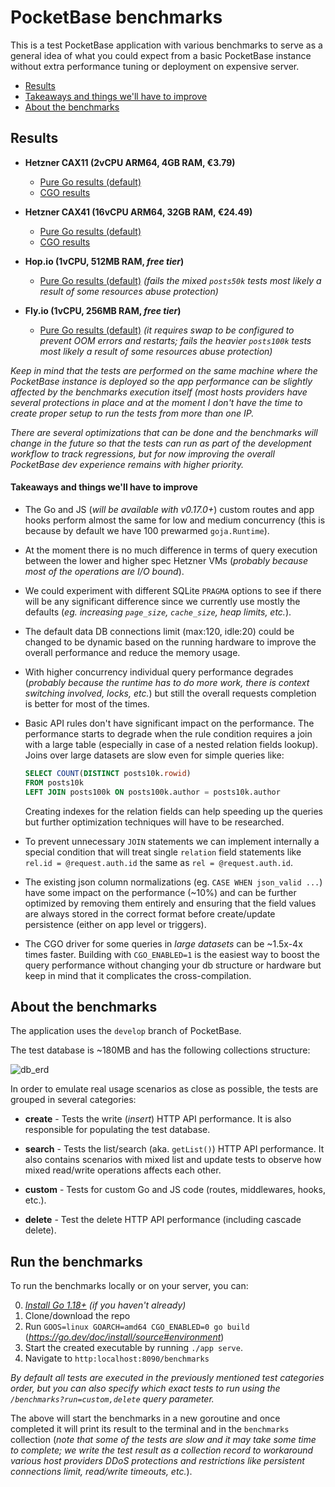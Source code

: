 PocketBase benchmarks
======================================================================

This is a test PocketBase application with various benchmarks to serve
as a general idea of what you could expect from a basic PocketBase instance
without extra performance tuning or deployment on expensive server.

- [Results](#results)
- [Takeaways and things we'll have to improve](#takeaways-and-things-well-have-to-improve)
- [About the benchmarks](#about-the-benchmarks)


## Results

- **Hetzner CAX11 (2vCPU ARM64, 4GB RAM, €3.79)**
    - [Pure Go results (default)](results/hetzner_cax11.md)
    - [CGO results](results/hetzner_cax11_cgo.md)

- **Hetzner CAX41 (16vCPU ARM64, 32GB RAM, €24.49)**
    - [Pure Go results (default)](results/hetzner_cax41.md)
    - [CGO results](results/hetzner_cax41_cgo.md)

- **Hop.io (1vCPU, 512MB RAM, _free tier_)**
    - [Pure Go results (default)](results/hop_free_tier.md)
    _(fails the mixed `posts50k` tests most likely a result of some resources abuse protection)_

- **Fly.io (1vCPU, 256MB RAM, _free tier_)**
    - [Pure Go results (default)](results/hop_free_tier.md)
    _(it requires swap to be configured to prevent OOM errors and restarts; fails the heavier `posts100k` tests most likely a result of some resources abuse protection)_

_Keep in mind that the tests are performed on the same machine where the PocketBase instance is deployed so the app performance can be slightly affected by the benchmarks execution itself (most hosts providers have several protections in place and at the moment I don't have the time to create proper setup to run the tests from more than one IP._

_There are several optimizations that can be done and the benchmarks will change in the future so that the tests can run as part of the development workflow to track regressions, but for now improving the overall PocketBase dev experience remains with higher priority._


#### Takeaways and things we'll have to improve

- The Go and JS (_will be available with v0.17.0+_) custom routes and app hooks perform almost the same for low and medium concurrency (this is because by default we have 100 prewarmed `goja.Runtime`).

- At the moment there is no much difference in terms of query execution between the lower and higher spec Hetzner VMs (_probably because most of the operations are I/O bound_).

- We could experiment with different SQLite `PRAGMA` options to see if there will be any significant difference since we currently use mostly the defaults (_eg. increasing `page_size`, `cache_size`, heap limits, etc._).

- The default data DB connections limit (max:120, idle:20) could be changed to be dynamic based on the running hardware to improve the overall performance and reduce the memory usage.

- With higher concurrency individual query performance degrades (_probably because the runtime has to do more work, there is context switching involved, locks, etc._) but still the overall requests completion is better for most of the times.

- Basic API rules don't have significant impact on the performance. The performance starts to degrade when the rule condition requires a join with a large table (especially in case of a nested relation fields lookup). Joins over large datasets are slow even for simple queries like:

    ```sql
    SELECT COUNT(DISTINCT posts10k.rowid)
    FROM posts10k
    LEFT JOIN posts100k ON posts100k.author = posts10k.author
    ```
    Creating indexes for the relation fields can help speeding up the queries but further optimization techniques will have to be researched.

- To prevent unnecessary `JOIN` statements we can implement internally a special condition that will treat single `relation` field statements like `rel.id = @request.auth.id` the same as `rel = @request.auth.id`.

- The existing json column normalizations (eg. `CASE WHEN json_valid ...`) have some impact on the performance (~10%) and can be further optimized by removing them entirely and ensuring that the field values are always stored in the correct format before create/update persistence (either on app level or triggers).

- The CGO driver for some queries in _large datasets_ can be ~1.5x-4x times faster.
  Building with `CGO_ENABLED=1` is the easiest way to boost the query performance without changing your db structure or hardware but keep in mind that it complicates the cross-compilation.


## About the benchmarks

The application uses the `develop` branch of PocketBase.

The test database is ~180MB and has the following collections structure:

![db_erd](https://i.imgur.com/gYC8Qci.png)

In order to emulate real usage scenarios as close as possible, the tests are grouped in several categories:

- **create** - Tests the write (_insert_) HTTP API performance. It is also responsible for populating the test database.

- **search** - Tests the list/search (aka. `getList()`) HTTP API performance.
    It also contains scenarios with mixed list and update tests to observe how mixed read/write operations affects each other.

- **custom** - Tests for custom Go and JS code (routes, middlewares, hooks, etc.).

- **delete** - Test the delete HTTP API performance (including cascade delete).


## Run the benchmarks

To run the benchmarks locally or on your server, you can:

0. _[Install Go 1.18+](https://go.dev/doc/install) (if you haven't already)_
1. Clone/download the repo
2. Run `GOOS=linux GOARCH=amd64 CGO_ENABLED=0 go build` (_https://go.dev/doc/install/source#environment_)
3. Start the created executable by running `./app serve`.
4. Navigate to `http:localhost:8090/benchmarks`

_By default all tests are executed in the previously mentioned test categories order, but you can also
specify which exact tests to run using the `/benchmarks?run=custom,delete` query parameter._

The above will start the benchmarks in a new goroutine and once completed it will print its result to the terminal and in the `benchmarks` collection
(_note that some of the tests are slow and it may take some time to complete; we write the test result as a collection record to workaround various host providers DDoS protections and restrictions like persistent connections limit, read/write timeouts, etc._).
